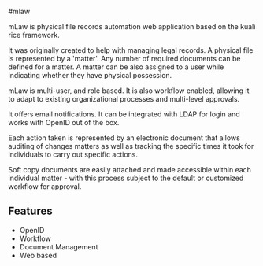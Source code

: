 #mlaw

mLaw is physical file records automation web application based on the kuali rice framework.

It was originally created to help with managing legal records. A physical file is represented by a 'matter'. Any number of required documents can be defined for a matter. A matter can be also assigned to a user while indicating whether they have physical possession.

mLaw is multi-user, and role based. It is also workflow enabled, allowing it to adapt to existing organizational processes and multi-level approvals.

It offers email notifications. It can be integrated with LDAP for login and works with OpenID out of the box.

Each action taken is represented by an electronic document that allows auditing of changes matters as well as tracking the specific times it took for individuals to carry out specific actions.

Soft copy documents are easily attached and made accessible within each individual matter - with this process subject to the default or customized workflow for approval.

## Features
* OpenID
* Workflow
* Document Management
* Web based

